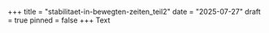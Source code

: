 +++
title = "stabilitaet-in-bewegten-zeiten_teil2"
date = "2025-07-27"
draft = true
pinned = false
+++
Text